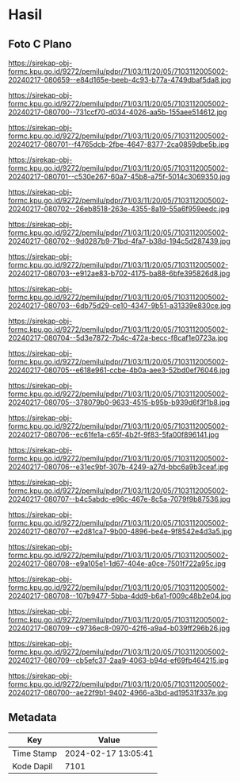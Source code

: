# Hasil

## Foto C Plano

https://sirekap-obj-formc.kpu.go.id/9272/pemilu/pdpr/71/03/11/20/05/7103112005002-20240217-080659--e84d165e-beeb-4c93-b77a-4749dbaf5da8.jpg

https://sirekap-obj-formc.kpu.go.id/9272/pemilu/pdpr/71/03/11/20/05/7103112005002-20240217-080700--731ccf70-d034-4026-aa5b-155aee514612.jpg

https://sirekap-obj-formc.kpu.go.id/9272/pemilu/pdpr/71/03/11/20/05/7103112005002-20240217-080701--f4765dcb-2fbe-4647-8377-2ca0859dbe5b.jpg

https://sirekap-obj-formc.kpu.go.id/9272/pemilu/pdpr/71/03/11/20/05/7103112005002-20240217-080701--c530e267-60a7-45b8-a75f-5014c3069350.jpg

https://sirekap-obj-formc.kpu.go.id/9272/pemilu/pdpr/71/03/11/20/05/7103112005002-20240217-080702--26eb8518-263e-4355-8a19-55a6f959eedc.jpg

https://sirekap-obj-formc.kpu.go.id/9272/pemilu/pdpr/71/03/11/20/05/7103112005002-20240217-080702--9d0287b9-71bd-4fa7-b38d-194c5d287439.jpg

https://sirekap-obj-formc.kpu.go.id/9272/pemilu/pdpr/71/03/11/20/05/7103112005002-20240217-080703--e912ae83-b702-4175-ba88-6bfe395826d8.jpg

https://sirekap-obj-formc.kpu.go.id/9272/pemilu/pdpr/71/03/11/20/05/7103112005002-20240217-080703--6db75d29-ce10-4347-9b51-a31339e830ce.jpg

https://sirekap-obj-formc.kpu.go.id/9272/pemilu/pdpr/71/03/11/20/05/7103112005002-20240217-080704--5d3e7872-7b4c-472a-becc-f8caf1e0723a.jpg

https://sirekap-obj-formc.kpu.go.id/9272/pemilu/pdpr/71/03/11/20/05/7103112005002-20240217-080705--e618e961-ccbe-4b0a-aee3-52bd0ef76046.jpg

https://sirekap-obj-formc.kpu.go.id/9272/pemilu/pdpr/71/03/11/20/05/7103112005002-20240217-080705--378079b0-9633-4515-b95b-b939d6f3f1b8.jpg

https://sirekap-obj-formc.kpu.go.id/9272/pemilu/pdpr/71/03/11/20/05/7103112005002-20240217-080706--ec61fe1a-c65f-4b2f-9f83-5fa00f896141.jpg

https://sirekap-obj-formc.kpu.go.id/9272/pemilu/pdpr/71/03/11/20/05/7103112005002-20240217-080706--e31ec9bf-307b-4249-a27d-bbc6a9b3ceaf.jpg

https://sirekap-obj-formc.kpu.go.id/9272/pemilu/pdpr/71/03/11/20/05/7103112005002-20240217-080707--b4c5abdc-e96c-467e-8c5a-7079f9b87536.jpg

https://sirekap-obj-formc.kpu.go.id/9272/pemilu/pdpr/71/03/11/20/05/7103112005002-20240217-080707--e2d81ca7-9b00-4896-be4e-9f8542e4d3a5.jpg

https://sirekap-obj-formc.kpu.go.id/9272/pemilu/pdpr/71/03/11/20/05/7103112005002-20240217-080708--e9a105e1-1d67-404e-a0ce-7501f722a95c.jpg

https://sirekap-obj-formc.kpu.go.id/9272/pemilu/pdpr/71/03/11/20/05/7103112005002-20240217-080708--107b9477-5bba-4dd9-b6a1-f009c48b2e04.jpg

https://sirekap-obj-formc.kpu.go.id/9272/pemilu/pdpr/71/03/11/20/05/7103112005002-20240217-080709--c9736ec8-0970-42f6-a9a4-b039ff296b26.jpg

https://sirekap-obj-formc.kpu.go.id/9272/pemilu/pdpr/71/03/11/20/05/7103112005002-20240217-080709--cb5efc37-2aa9-4063-b94d-ef69fb464215.jpg

https://sirekap-obj-formc.kpu.go.id/9272/pemilu/pdpr/71/03/11/20/05/7103112005002-20240217-080700--ae22f9b1-9402-4966-a3bd-ad19531f337e.jpg


## Metadata

| Key        | Value               |
| ---------- | ------------------- |
| Time Stamp | 2024-02-17 13:05:41 |
| Kode Dapil | 7101                |



